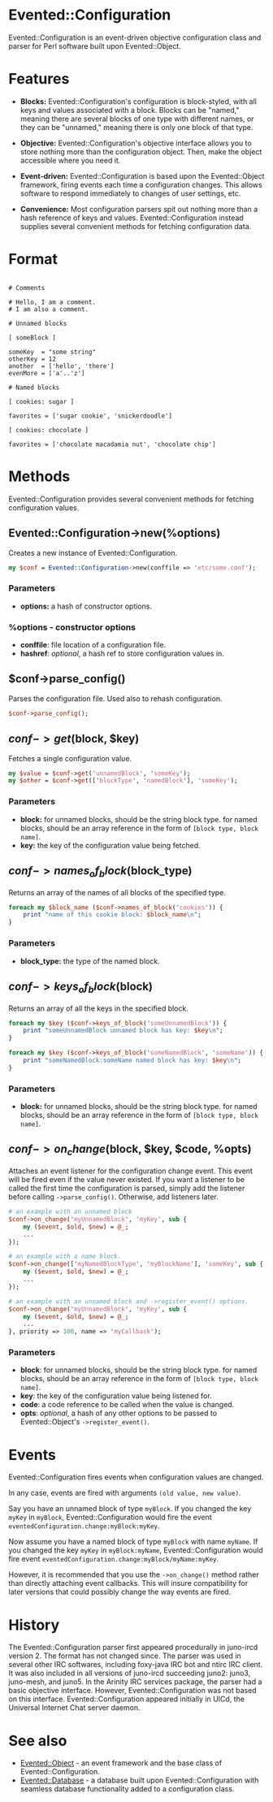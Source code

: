 # Evented::Configuration

Evented::Configuration is an event-driven objective configuration class and parser for Perl software built upon Evented::Object.

# Features

* **Blocks:** Evented::Configuration's configuration is block-styled, with all keys and values associated with a block. Blocks can be "named," meaning there are several blocks of one type with different names, or they can be "unnamed," meaning there is only one block of that type.

* **Objective:** Evented::Configuration's objective interface allows you to store nothing more than the configuration object. Then, make the object accessible where you need it.

* **Event-driven:** Evented::Configuration is based upon the Evented::Object framework, firing events each time a configuration changes. This allows software to respond immediately to changes of user settings, etc.

* **Convenience:** Most configuration parsers spit out nothing more than a hash reference of keys and values. Evented::Configuration instead supplies several convenient methods for fetching configuration data.

# Format

```

# Comments

# Hello, I am a comment.
# I am also a comment.

# Unnamed blocks

[ someBlock ]

someKey  = "some string"
otherKey = 12
another  = ['hello', 'there']
evenMore = ['a'..'z']

# Named blocks

[ cookies: sugar ]

favorites = ['sugar cookie', 'snickerdoodle']

[ cookies: chocolate ]

favorites = ['chocolate macadamia nut', 'chocolate chip']

```

# Methods

Evented::Configuration provides several convenient methods for fetching configuration values.

## Evented::Configuration->new(%options)

Creates a new instance of Evented::Configuration.

```perl
my $conf = Evented::Configuration->new(conffile => 'etc/some.conf');
```

### Parameters

* **options:** a hash of constructor options.

### %options - constructor options

* __conffile__: file location of a configuration file.
* __hashref__: *optional*, a hash ref to store configuration values in.

## $conf->parse_config()

Parses the configuration file. Used also to rehash configuration.

```perl
$conf->parse_config();
```

## $conf->get($block, $key)

Fetches a single configuration value.

```perl
my $value = $conf->get('unnamedBlock', 'someKey');
my $other = $conf->get(['blockType', 'namedBlock'], 'someKey');
```

### Parameters

* **block:** for unnamed blocks, should be the string block type. for named blocks, should be an array reference in the form of `[block type, block name]`.
* **key:** the key of the configuration value being fetched.

## $conf->names_of_block($block_type)

Returns an array of the names of all blocks of the specified type.

```perl
foreach my $block_name ($conf->names_of_block('cookies')) {
    print "name of this cookie block: $block_name\n";
}
```

### Parameters

* **block_type:** the type of the named block.

## $conf->keys_of_block($block)

Returns an array of all the keys in the specified block.

```perl
foreach my $key ($conf->keys_of_block('someUnnamedBlock')) {
    print "someUnnamedBlock unnamed block has key: $key\n";
}

foreach my $key ($conf->keys_of_block('someNamedBlock', 'someName')) {
    print "someNamedBlock:someName named block has key: $key\n";
}
```

### Parameters

* **block:** for unnamed blocks, should be the string block type. for named blocks, should be an array reference in the form of `[block type, block name]`.

## $conf->on_change($block, $key, $code, %opts)

Attaches an event listener for the configuration change event. This event will be fired
even if the value never existed. If you want a listener to be called the first time the
configuration is parsed, simply add the listener before calling `->parse_config()`.
Otherwise, add listeners later.

```perl
# an example with an unnamed block
$conf->on_change('myUnnamedBlock', 'myKey', sub {
    my ($event, $old, $new) = @_;
    ...
});

# an example with a name block.
$conf->on_change(['myNamedBlockType', 'myBlockName'], 'someKey', sub {
    my ($event, $old, $new) = @_;
    ...
});

# an example with an unnamed block and ->register_event() options.
$conf->on_change('myUnnamedBlock', 'myKey', sub {
    my ($event, $old, $new) = @_;
    ...
}, priority => 100, name => 'myCallback');
```

### Parameters

* __block__: for unnamed blocks, should be the string block type. for named blocks, should be an array reference in the form of `[block type, block name]`.
* __key__: the key of the configuration value being listened for.
* __code__: a code reference to be called when the value is changed.
* __opts__: *optional*, a hash of any other options to be passed to Evented::Object's `->register_event()`.

# Events

Evented::Configuration fires events when configuration values are changed.  
  
In any case, events are fired with arguments `(old value, new value)`.  
  
Say you have an unnamed block of type `myBlock`. If you changed the key `myKey` in `myBlock`, Evented::Configuration would fire the event `eventedConfiguration.change:myBlock:myKey`.  
  
Now assume you have a named block of type `myBlock` with name `myName`. If you changed the key `myKey` in `myBlock:myName`, Evented::Configuration would fire event `eventedConfiguration.change:myBlock/myName:myKey`.  
  
However, it is recommended that you use the `->on_change()` method rather than directly attaching event callbacks. This will insure compatibility for later versions that could possibly change the way events are fired.

# History

The Evented::Configuration parser first appeared procedurally in juno-ircd version 2. The format has not changed since. The parser was used in several other IRC softwares, including foxy-java IRC bot and ntirc IRC client. It was also included in all versions of juno-ircd succeeding juno2: juno3, juno-mesh, and juno5. In the Arinity IRC services package, the parser had a basic objective interface. However, Evented::Configuration was not based on this interface. Evented::Configuration appeared initially in UICd, the Universal Internet Chat server daemon.

# See also

* [Evented::Object](https://github.com/cooper/evented-object) - an event framework and the base class of Evented::Configuration.
* [Evented::Database](https://github.com/cooper/evented-database) - a database built upon Evented::Configuration with seamless database functionality added to a configuration class.
